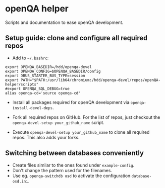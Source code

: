# openQA helper
Scripts and documentation to ease openQA development.

## Setup guide: clone and configure all required repos
* Add to `~/.bashrc`:

``` 
export OPENQA_BASEDIR=/hdd/openqa-devel
export OPENQA_CONFIG=$OPENQA_BASEDIR/config
export DBUS_STARTER_BUS_TYPE=session
export PATH="$PATH:/usr/lib64/chromium:/hdd/openqa-devel/repos/openQA-helper/scripts"
#export OPENQA_SQL_DEBUG=true
alias openqa-cd='source openqa-cd'
```

* Install all packages required for openQA development via `openqa-install-devel-deps`.

* Fork all required repos on GitHub. For the list of repos, just checkout the
  `openqa-devel-setup your_github_name` script.

* Execute `openqa-devel-setup your_github_name` to clone all required repos. This also adds your
  forks.

## Switching between databases conveniently
* Create files similar to the ones found under `example-config`.
* Don't change the pattern used for the filenames.
* Use eg. `openqa-switchdb osd` to activate the configuration `database-osd.ini`.
